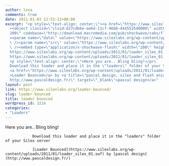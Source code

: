 ```yaml
---
author: lexa
comments: true
date: 2011-01-03 22:53:12+00:00
excerpt: "<p style=\"text-align: center;\"><a href=\"https://www.silexlabs.org/wp-content/uploads/2011/01/loader_silex_01.swf\"\
  ><object classid=\"clsid:d27cdb6e-ae6d-11cf-96b8-444553540000\" width=\"200\" height=\"\
  200\" codebase=\"http://download.macromedia.com/pub/shockwave/cabs/flash/swflash.cab#version=6,0,40,0\"\
  ><param name=\"data\" value=\"https://www.silexlabs.org/wp-content/uploads/2011/01/loader_silex_01.swf\"\
  \ /><param name=\"src\" value=\"https://www.silexlabs.org/wp-content/uploads/2011/01/loader_silex_01.swf\"\
  \ /><embed type=\"application/x-shockwave-flash\" width=\"200\" height=\"200\" src=\"\
  https://www.silexlabs.org/wp-content/uploads/2011/01/loader_silex_01.swf\" data=\"\
  https://www.silexlabs.org/wp-content/uploads/2011/01/loader_silex_01.swf\"></embed></object></a>\
  <p style=\"text-align: center;\">Here you are.. Bling bling!</p>\
  Download this loader and place it in the \"loaders\" folder of your Silex server\
  <a href=\"https://www.silexlabs.org/wp-content/uploads/2011/01/loader_silex_01.swf\"\
  >Loader Bounced</a> by <a title=\"pascal design, silex and Flash animations\" href=\"\
  http://www.pascaldesign.fr/\" target=\"_blank\">pascal design</a>"
layout: post
link: https://www.silexlabs.org/loader-bounced/
slug: loader-bounced
title: loader bounced
wordpress_id: 3216
categories:
- "Loaders"
---
```


[](https://www.silexlabs.org/wp-content/uploads/2011/01/loader_silex_01.swf)



Here you are.. Bling bling!


				Download this loader and place it in the "loaders" folder of your Silex server

				[Loader Bounced](https://www.silexlabs.org/wp-content/uploads/2011/01/loader_silex_01.swf) by [pascal design](http://www.pascaldesign.fr/)
